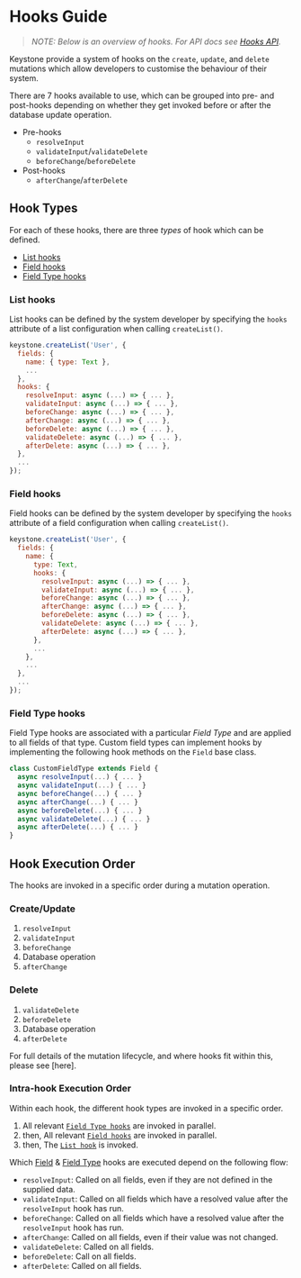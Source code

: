 <!--[meta]
section: discussions
title: Hooks
[meta]-->

# Hooks Guide

> _NOTE: Below is an overview of hooks. For API docs see
> [Hooks API](../api/hooks.md)._

Keystone provide a system of hooks on the `create`, `update`, and `delete` mutations which allow developers to customise the behaviour of their system.

There are 7 hooks available to use, which can be grouped into pre- and post-hooks depending on whether they get invoked before or after the database update operation.

- Pre-hooks
  - `resolveInput`
  - `validateInput`/`validateDelete`
  - `beforeChange`/`beforeDelete`
- Post-hooks
  - `afterChange`/`afterDelete`

## Hook Types

For each of these hooks, there are three _types_ of hook which can be defined.

- [List hooks](#list-hooks)
- [Field hooks](#field-hooks)
- [Field Type hooks](#field-type-hooks)

### List hooks

List hooks can be defined by the system developer by specifying the `hooks` attribute of a list configuration when calling `createList()`.

```js
keystone.createList('User', {
  fields: {
    name: { type: Text },
    ...
  },
  hooks: {
    resolveInput: async (...) => { ... },
    validateInput: async (...) => { ... },
    beforeChange: async (...) => { ... },
    afterChange: async (...) => { ... },
    beforeDelete: async (...) => { ... },
    validateDelete: async (...) => { ... },
    afterDelete: async (...) => { ... },
  },
  ...
});
```

### Field hooks

Field hooks can be defined by the system developer by specifying the `hooks` attribute of a field configuration when calling `createList()`.

```js
keystone.createList('User', {
  fields: {
    name: {
      type: Text,
      hooks: {
        resolveInput: async (...) => { ... },
        validateInput: async (...) => { ... },
        beforeChange: async (...) => { ... },
        afterChange: async (...) => { ... },
        beforeDelete: async (...) => { ... },
        validateDelete: async (...) => { ... },
        afterDelete: async (...) => { ... },
      },
      ...
    },
    ...
  },
  ...
});
```

### Field Type hooks

Field Type hooks are associated with a particular _Field Type_ and are applied to all fields of that type.
Custom field types can implement hooks by implementing the following hook methods on the `Field` base class.

```js
class CustomFieldType extends Field {
  async resolveInput(...) { ... }
  async validateInput(...) { ... }
  async beforeChange(...) { ... }
  async afterChange(...) { ... }
  async beforeDelete(...) { ... }
  async validateDelete(...) { ... }
  async afterDelete(...) { ... }
}
```

## Hook Execution Order

The hooks are invoked in a specific order during a mutation operation.

### Create/Update

1. `resolveInput`
2. `validateInput`
3. `beforeChange`
4. Database operation
5. `afterChange`

### Delete

1. `validateDelete`
2. `beforeDelete`
3. Database operation
4. `afterDelete`

For full details of the mutation lifecycle, and where hooks fit within this, please see [here].

### Intra-hook Execution Order

Within each hook, the different hook types are invoked in a specific order.

1. All relevant [`Field Type hooks`](#field-type-hooks) are invoked in parallel.
2. then, All relevant [`Field hooks`](#field-hooks) are invoked in parallel.
3. then, The [`List hook`](#list-hooks) is invoked.

Which [Field](#field-hooks) & [Field Type](#field-type-hooks) hooks are executed depend on the following flow:

- `resolveInput`: Called on all fields, even if they are not defined in the supplied data.
- `validateInput`: Called on all fields which have a resolved value after the `resolveInput` hook has run.
- `beforeChange`: Called on all fields which have a resolved value after the `resolveInput` hook has run.
- `afterChange`: Called on all fields, even if their value was not changed.
- `validateDelete`: Called on all fields.
- `beforeDelete`: Call on all fields.
- `afterDelete`: Called on all fields.

<!-- TODO: ## Error Handling -->
